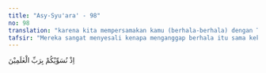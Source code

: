 ```yaml
---
title: "Asy-Syu'ara' - 98"
no: 98
translation: "karena kita mempersamakan kamu (berhala-berhala) dengan Tuhan seluruh alam."
tafsir: "Mereka sangat menyesali kenapa menganggap berhala itu sama kekuasaannya dengan Allah, sehingga mereka menyembahnya."
---
```


اِذْ نُسَوِّيْكُمْ بِرَبِّ الْعٰلَمِيْنَ 
